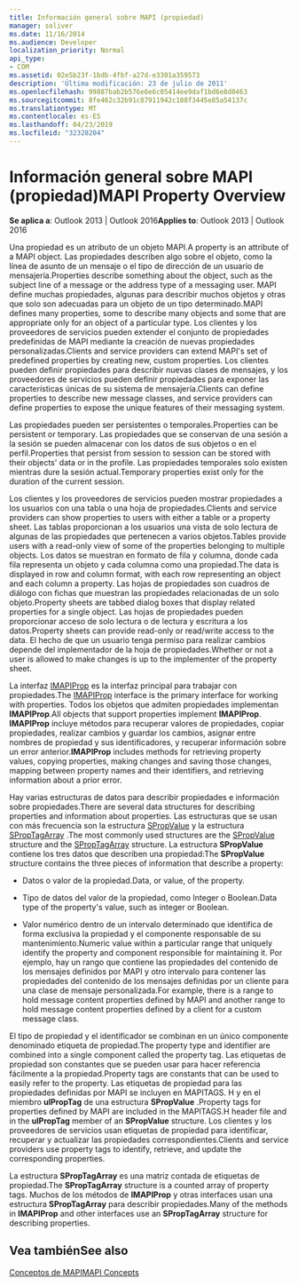 ```yaml
---
title: Información general sobre MAPI (propiedad)
manager: soliver
ms.date: 11/16/2014
ms.audience: Developer
localization_priority: Normal
api_type:
- COM
ms.assetid: 02e5b23f-1bdb-4fbf-a27d-e3301a359573
description: 'Última modificación: 23 de julio de 2011'
ms.openlocfilehash: 99887bab2b576e6e6c05414ee9daf1bd6e8d0463
ms.sourcegitcommit: 8fe462c32b91c87911942c188f3445e85a54137c
ms.translationtype: MT
ms.contentlocale: es-ES
ms.lasthandoff: 04/23/2019
ms.locfileid: "32328204"
---
```

# <a name="mapi-property-overview"></a><span data-ttu-id="bd29c-103">Información general sobre MAPI (propiedad)</span><span class="sxs-lookup"><span data-stu-id="bd29c-103">MAPI Property Overview</span></span>

  
  
<span data-ttu-id="bd29c-104">**Se aplica a**: Outlook 2013 | Outlook 2016</span><span class="sxs-lookup"><span data-stu-id="bd29c-104">**Applies to**: Outlook 2013 | Outlook 2016</span></span> 
  
<span data-ttu-id="bd29c-105">Una propiedad es un atributo de un objeto MAPI.</span><span class="sxs-lookup"><span data-stu-id="bd29c-105">A property is an attribute of a MAPI object.</span></span> <span data-ttu-id="bd29c-106">Las propiedades describen algo sobre el objeto, como la línea de asunto de un mensaje o el tipo de dirección de un usuario de mensajería.</span><span class="sxs-lookup"><span data-stu-id="bd29c-106">Properties describe something about the object, such as the subject line of a message or the address type of a messaging user.</span></span> <span data-ttu-id="bd29c-107">MAPI define muchas propiedades, algunas para describir muchos objetos y otras que solo son adecuadas para un objeto de un tipo determinado.</span><span class="sxs-lookup"><span data-stu-id="bd29c-107">MAPI defines many properties, some to describe many objects and some that are appropriate only for an object of a particular type.</span></span> <span data-ttu-id="bd29c-108">Los clientes y los proveedores de servicios pueden extender el conjunto de propiedades predefinidas de MAPI mediante la creación de nuevas propiedades personalizadas.</span><span class="sxs-lookup"><span data-stu-id="bd29c-108">Clients and service providers can extend MAPI's set of predefined properties by creating new, custom properties.</span></span> <span data-ttu-id="bd29c-109">Los clientes pueden definir propiedades para describir nuevas clases de mensajes, y los proveedores de servicios pueden definir propiedades para exponer las características únicas de su sistema de mensajería.</span><span class="sxs-lookup"><span data-stu-id="bd29c-109">Clients can define properties to describe new message classes, and service providers can define properties to expose the unique features of their messaging system.</span></span>
  
<span data-ttu-id="bd29c-110">Las propiedades pueden ser persistentes o temporales.</span><span class="sxs-lookup"><span data-stu-id="bd29c-110">Properties can be persistent or temporary.</span></span> <span data-ttu-id="bd29c-111">Las propiedades que se conservan de una sesión a la sesión se pueden almacenar con los datos de sus objetos o en el perfil.</span><span class="sxs-lookup"><span data-stu-id="bd29c-111">Properties that persist from session to session can be stored with their objects' data or in the profile.</span></span> <span data-ttu-id="bd29c-112">Las propiedades temporales solo existen mientras dure la sesión actual.</span><span class="sxs-lookup"><span data-stu-id="bd29c-112">Temporary properties exist only for the duration of the current session.</span></span> 
  
<span data-ttu-id="bd29c-113">Los clientes y los proveedores de servicios pueden mostrar propiedades a los usuarios con una tabla o una hoja de propiedades.</span><span class="sxs-lookup"><span data-stu-id="bd29c-113">Clients and service providers can show properties to users with either a table or a property sheet.</span></span> <span data-ttu-id="bd29c-114">Las tablas proporcionan a los usuarios una vista de solo lectura de algunas de las propiedades que pertenecen a varios objetos.</span><span class="sxs-lookup"><span data-stu-id="bd29c-114">Tables provide users with a read-only view of some of the properties belonging to multiple objects.</span></span> <span data-ttu-id="bd29c-115">Los datos se muestran en formato de fila y columna, donde cada fila representa un objeto y cada columna como una propiedad.</span><span class="sxs-lookup"><span data-stu-id="bd29c-115">The data is displayed in row and column format, with each row representing an object and each column a property.</span></span> <span data-ttu-id="bd29c-116">Las hojas de propiedades son cuadros de diálogo con fichas que muestran las propiedades relacionadas de un solo objeto.</span><span class="sxs-lookup"><span data-stu-id="bd29c-116">Property sheets are tabbed dialog boxes that display related properties for a single object.</span></span> <span data-ttu-id="bd29c-117">Las hojas de propiedades pueden proporcionar acceso de solo lectura o de lectura y escritura a los datos.</span><span class="sxs-lookup"><span data-stu-id="bd29c-117">Property sheets can provide read-only or read/write access to the data.</span></span> <span data-ttu-id="bd29c-118">El hecho de que un usuario tenga permiso para realizar cambios depende del implementador de la hoja de propiedades.</span><span class="sxs-lookup"><span data-stu-id="bd29c-118">Whether or not a user is allowed to make changes is up to the implementer of the property sheet.</span></span>
  
<span data-ttu-id="bd29c-119">La interfaz [IMAPIProp](imapipropiunknown.md) es la interfaz principal para trabajar con propiedades.</span><span class="sxs-lookup"><span data-stu-id="bd29c-119">The [IMAPIProp](imapipropiunknown.md) interface is the primary interface for working with properties.</span></span> <span data-ttu-id="bd29c-120">Todos los objetos que admiten propiedades implementan **IMAPIProp**.</span><span class="sxs-lookup"><span data-stu-id="bd29c-120">All objects that support properties implement **IMAPIProp**.</span></span> <span data-ttu-id="bd29c-121">**IMAPIProp** incluye métodos para recuperar valores de propiedades, copiar propiedades, realizar cambios y guardar los cambios, asignar entre nombres de propiedad y sus identificadores, y recuperar información sobre un error anterior.</span><span class="sxs-lookup"><span data-stu-id="bd29c-121">**IMAPIProp** includes methods for retrieving property values, copying properties, making changes and saving those changes, mapping between property names and their identifiers, and retrieving information about a prior error.</span></span> 
  
<span data-ttu-id="bd29c-122">Hay varias estructuras de datos para describir propiedades e información sobre propiedades.</span><span class="sxs-lookup"><span data-stu-id="bd29c-122">There are several data structures for describing properties and information about properties.</span></span> <span data-ttu-id="bd29c-123">Las estructuras que se usan con más frecuencia son la estructura [SPropValue](spropvalue.md) y la estructura [SPropTagArray](sproptagarray.md) .</span><span class="sxs-lookup"><span data-stu-id="bd29c-123">The most commonly used structures are the [SPropValue](spropvalue.md) structure and the [SPropTagArray](sproptagarray.md) structure.</span></span> <span data-ttu-id="bd29c-124">La estructura **SPropValue** contiene los tres datos que describen una propiedad:</span><span class="sxs-lookup"><span data-stu-id="bd29c-124">The **SPropValue** structure contains the three pieces of information that describe a property:</span></span> 
  
- <span data-ttu-id="bd29c-125">Datos o valor de la propiedad.</span><span class="sxs-lookup"><span data-stu-id="bd29c-125">Data, or value, of the property.</span></span>
    
- <span data-ttu-id="bd29c-126">Tipo de datos del valor de la propiedad, como Integer o Boolean.</span><span class="sxs-lookup"><span data-stu-id="bd29c-126">Data type of the property's value, such as integer or Boolean.</span></span> 
    
- <span data-ttu-id="bd29c-127">Valor numérico dentro de un intervalo determinado que identifica de forma exclusiva la propiedad y el componente responsable de su mantenimiento.</span><span class="sxs-lookup"><span data-stu-id="bd29c-127">Numeric value within a particular range that uniquely identify the property and component responsible for maintaining it.</span></span> <span data-ttu-id="bd29c-128">Por ejemplo, hay un rango que contiene las propiedades del contenido de los mensajes definidos por MAPI y otro intervalo para contener las propiedades del contenido de los mensajes definidas por un cliente para una clase de mensaje personalizada.</span><span class="sxs-lookup"><span data-stu-id="bd29c-128">For example, there is a range to hold message content properties defined by MAPI and another range to hold message content properties defined by a client for a custom message class.</span></span> 
    
<span data-ttu-id="bd29c-129">El tipo de propiedad y el identificador se combinan en un único componente denominado etiqueta de propiedad.</span><span class="sxs-lookup"><span data-stu-id="bd29c-129">The property type and identifier are combined into a single component called the property tag.</span></span> <span data-ttu-id="bd29c-130">Las etiquetas de propiedad son constantes que se pueden usar para hacer referencia fácilmente a la propiedad.</span><span class="sxs-lookup"><span data-stu-id="bd29c-130">Property tags are constants that can be used to easily refer to the property.</span></span> <span data-ttu-id="bd29c-131">Las etiquetas de propiedad para las propiedades definidas por MAPI se incluyen en MAPITAGS. H y en el miembro **ulPropTag** de una estructura **SPropValue** .</span><span class="sxs-lookup"><span data-stu-id="bd29c-131">Property tags for properties defined by MAPI are included in the MAPITAGS.H header file and in the **ulPropTag** member of an **SPropValue** structure.</span></span> <span data-ttu-id="bd29c-132">Los clientes y los proveedores de servicios usan etiquetas de propiedad para identificar, recuperar y actualizar las propiedades correspondientes.</span><span class="sxs-lookup"><span data-stu-id="bd29c-132">Clients and service providers use property tags to identify, retrieve, and update the corresponding properties.</span></span> 
  
<span data-ttu-id="bd29c-133">La estructura **SPropTagArray** es una matriz contada de etiquetas de propiedad.</span><span class="sxs-lookup"><span data-stu-id="bd29c-133">The **SPropTagArray** structure is a counted array of property tags.</span></span> <span data-ttu-id="bd29c-134">Muchos de los métodos de **IMAPIProp** y otras interfaces usan una estructura **SPropTagArray** para describir propiedades.</span><span class="sxs-lookup"><span data-stu-id="bd29c-134">Many of the methods in **IMAPIProp** and other interfaces use an **SPropTagArray** structure for describing properties.</span></span> 
  
## <a name="see-also"></a><span data-ttu-id="bd29c-135">Vea también</span><span class="sxs-lookup"><span data-stu-id="bd29c-135">See also</span></span>



[<span data-ttu-id="bd29c-136">Conceptos de MAPI</span><span class="sxs-lookup"><span data-stu-id="bd29c-136">MAPI Concepts</span></span>](mapi-concepts.md)

